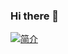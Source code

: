 ### Hi there 👋
<!--
**StevenWin818/StevenWin818** is a ✨ _special_ ✨ repository because its `README.md` (this file) appears on your GitHub profile.

Here are some ideas to get you started:

- 🔭 I’m currently working on ...
- 🌱 I’m currently learning ...
- 👯 I’m looking to collaborate on ...
- 🤔 I’m looking for help with ...
- 💬 Ask me about ...
- 📫 How to reach me: ...
- 😄 Pronouns: ...
- ⚡ Fun fact: ...
-->
[![简介](https://github-readme-stats.vercel.app/api?username=StevenWin818)](https://github.com/anuraghazra/github-readme-stats)
